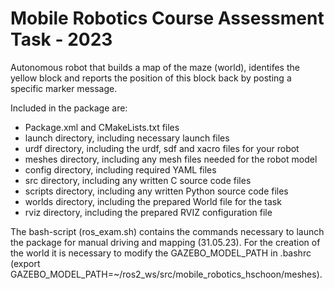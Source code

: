 # Mobile Robotics Course Assessment Task - 2023

Autonomous robot that builds a map of the maze (world), identifes the yellow block and reports the position of this block back by posting a specific marker message.

Included in the package are:
* Package.xml and CMakeLists.txt files
* launch directory, including necessary launch files
* urdf directory, including the urdf, sdf and xacro files for your robot
* meshes directory, including any mesh files needed for the robot model
* config directory, including required YAML files
* src directory, including any written C source code files
* scripts directory, including any written Python source code files
* worlds directory, including the prepared World file for the task
* rviz directory, including the prepared RVIZ configuration file

The bash-script (ros_exam.sh) contains the commands necessary to launch the package for manual driving and mapping (31.05.23).
For the creation of the world it is necessary to modify the GAZEBO_MODEL_PATH in .bashrc (export GAZEBO_MODEL_PATH=~/ros2_ws/src/mobile_robotics_hschoon/meshes).
